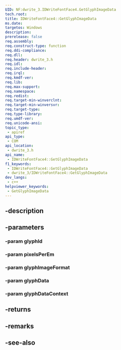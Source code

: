 ```yaml
---
UID: NF:dwrite_3.IDWriteFontFace4.GetGlyphImageData
tech.root: 
title: IDWriteFontFace4::GetGlyphImageData
ms.date: 
targetos: Windows
description: 
prerelease: false
req.assembly: 
req.construct-type: function
req.ddi-compliance: 
req.dll: 
req.header: dwrite_3.h
req.idl: 
req.include-header: 
req.irql: 
req.kmdf-ver: 
req.lib: 
req.max-support: 
req.namespace: 
req.redist: 
req.target-min-winverclnt: 
req.target-min-winversvr: 
req.target-type: 
req.type-library: 
req.umdf-ver: 
req.unicode-ansi: 
topic_type:
 - apiref
api_type:
 - COM
api_location:
 - dwrite_3.h
api_name:
 - IDWriteFontFace4::GetGlyphImageData
f1_keywords:
 - IDWriteFontFace4::GetGlyphImageData
 - dwrite_3/IDWriteFontFace4::GetGlyphImageData
dev_langs:
 - c++
helpviewer_keywords:
 - GetGlyphImageData
---
```


## -description

## -parameters

### -param glyphId

### -param pixelsPerEm

### -param glyphImageFormat

### -param glyphData

### -param glyphDataContext

## -returns

## -remarks

## -see-also

